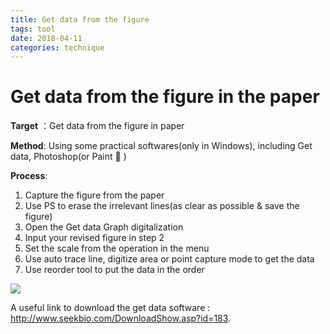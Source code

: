 ```yaml
---
title: Get data from the figure
tags: tool
date: 2018-04-11
categories: technique
---
```





# Get data from the figure in the paper



**Target** ：Get data from the figure in paper

**Method**: Using some practical softwares(only in Windows), including Get data, Photoshop(or Paint 🎨 )

**Process**:

1. Capture the figure from the paper
2. Use PS to erase the irrelevant  lines(as clear as possible & save the figure)
3. Open the Get data Graph digitalization
4. Input your revised figure in step 2
5. Set the scale from the operation in the menu
6. Use auto trace line,  digitize area or point capture mode to get the data
7. Use reorder tool to put the data in the order



![](https://ws1.sinaimg.cn/large/006tNc79gy1fq7v80ono7j31kw0tktcp.jpg)



A useful link to download the get data software : http://www.seekbio.com/DownloadShow.asp?id=183. 